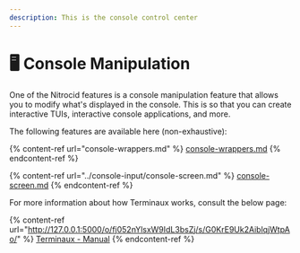 ```yaml
---
description: This is the console control center
---
```


# 🖥 Console Manipulation

One of the Nitrocid features is a console manipulation feature that allows you to modify what's displayed in the console. This is so that you can create interactive TUIs, interactive console applications, and more.

The following features are available here (non-exhaustive):

{% content-ref url="console-wrappers.md" %}
[console-wrappers.md](console-wrappers.md)
{% endcontent-ref %}

{% content-ref url="../console-input/console-screen.md" %}
[console-screen.md](../console-input/console-screen.md)
{% endcontent-ref %}

For more information about how Terminaux works, consult the below page:

{% content-ref url="http://127.0.0.1:5000/o/fj052nYlsxW9IdL3bsZj/s/G0KrE9Uk2AiblqjWtpAo/" %}
[Terminaux - Manual](http://127.0.0.1:5000/o/fj052nYlsxW9IdL3bsZj/s/G0KrE9Uk2AiblqjWtpAo/)
{% endcontent-ref %}
